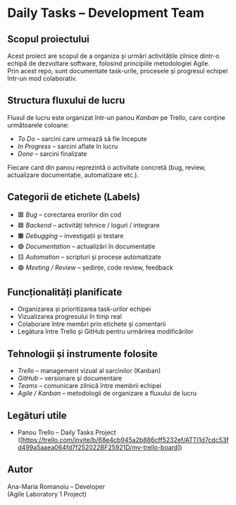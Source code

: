 # Daily Tasks – Development Team

## Scopul proiectului
Acest proiect are scopul de a organiza și urmări activitățile zilnice dintr-o echipă de dezvoltare software, folosind principiile metodologiei Agile.  
Prin acest repo, sunt documentate task-urile, procesele și progresul echipei într-un mod colaborativ.

## Structura fluxului de lucru
Fluxul de lucru este organizat într-un panou *Kanban* pe Trello, care conține următoarele coloane:
- *To Do* – sarcini care urmează să fie începute  
- *In Progress* – sarcini aflate în lucru  
- *Done* – sarcini finalizate  

Fiecare card din panou reprezintă o activitate concretă (bug, review, actualizare documentație, automatizare etc.).

## Categorii de etichete (Labels)
- 🟥 *Bug* – corectarea erorilor din cod  
- 🟦 *Backend* – activități tehnice / loguri / integrare  
- 🟧 *Debugging* – investigații și testare  
- 🟣 *Documentation* – actualizări în documentație  
- 🟨 *Automation* – scripturi și procese automatizate  
- 🟢 *Meeting / Review* – ședințe, code review, feedback

## Funcționalități planificate
- Organizarea și prioritizarea task-urilor echipei  
- Vizualizarea progresului în timp real  
- Colaborare între membri prin etichete și comentarii  
- Legătura între Trello și GitHub pentru urmărirea modificărilor  

## Tehnologii și instrumente folosite
- *Trello* – management vizual al sarcinilor (Kanban)  
- *GitHub* – versionare și documentare  
- *Teams* – comunicare zilnică între membrii echipei  
- *Agile / Kanban* – metodologii de organizare a fluxului de lucru  

## Legături utile
- Panou Trello – Daily Tasks Project ([https://trello.com/invite/b/68e4cb945a2b886cff5232ef/ATTI1d7cdc53fd499a5aaea064fd7f252022BF25921D/my-trello-board]) 

##  Autor
Ana-Maria Romanoiu – Developer  
(Agile Laboratory 1 Project)
